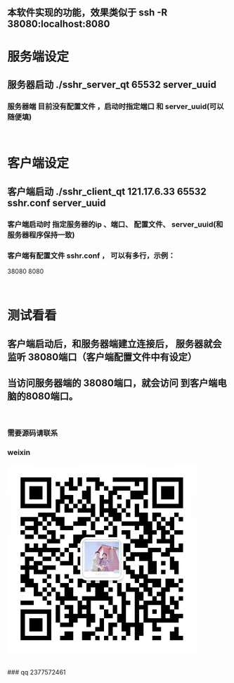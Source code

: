 ## 本软件实现的功能，效果类似于 ssh -R 38080:localhost:8080


# 服务端设定
## 服务器启动  ./sshr_server_qt 65532 server_uuid
### 服务器端 目前没有配置文件 ，启动时指定端口 和 server_uuid(可以随便填)

<br/>

# 客户端设定
## 客户端启动 ./sshr_client_qt 121.17.6.33 65532 sshr.conf server_uuid
### 客户端启动时 指定服务器的ip 、端口、 配置文件、 server_uuid(和服务器程序保持一致)
### 客户端有配置文件 sshr.conf ， 可以有多行，示例：

38080 8080


<br/>

# 测试看看
## 客户端启动后，和服务器端建立连接后， 服务器就会监听 38080端口（客户端配置文件中有设定）
## 当访问服务器端的 38080端口，就会访问 到客户端电脑的8080端口。


<br/>

### 需要源码请联系
### weixin
![image](https://github.com/linuxsir008/sshr_qt/blob/master/image/weixin.jpg)

<br/>
### qq
2377572461





 